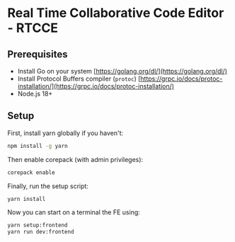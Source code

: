 # Real Time Collaborative Code Editor - RTCCE

## Prerequisites
- Install Go on your system [https://golang.org/dl/](https://golang.org/dl/)
- Install Protocol Buffers compiler (`protoc`) [https://grpc.io/docs/protoc-installation/](https://grpc.io/docs/protoc-installation/)
- Node.js 18+ 

## Setup

First, install yarn globally if you haven't:
```bash
npm install -g yarn
```

Then enable corepack (with admin privileges):
```bash
corepack enable
```

Finally, run the setup script:
```bash
yarn install
```

Now you can start on a terminal the FE using:
```bash
yarn setup:frontend
yarn run dev:frontend
```
